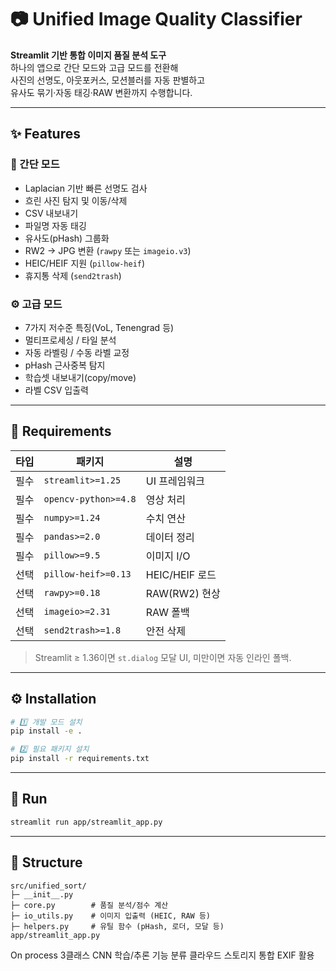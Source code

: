 # 📷 Unified Image Quality Classifier

**Streamlit 기반 통합 이미지 품질 분석 도구**  
하나의 앱으로 간단 모드와 고급 모드를 전환해  
사진의 선명도, 아웃포커스, 모션블러를 자동 판별하고  
유사도 묶기·자동 태깅·RAW 변환까지 수행합니다.

---

## ✨ Features

### 🎯 간단 모드
- Laplacian 기반 빠른 선명도 검사
- 흐린 사진 탐지 및 이동/삭제
- CSV 내보내기
- 파일명 자동 태깅
- 유사도(pHash) 그룹화
- RW2 → JPG 변환 (`rawpy` 또는 `imageio.v3`)
- HEIC/HEIF 지원 (`pillow-heif`)
- 휴지통 삭제 (`send2trash`)

### ⚙️ 고급 모드
- 7가지 저수준 특징(VoL, Tenengrad 등)
- 멀티프로세싱 / 타일 분석
- 자동 라벨링 / 수동 라벨 교정
- pHash 근사중복 탐지
- 학습셋 내보내기(copy/move)
- 라벨 CSV 입출력

---

## 🧩 Requirements

| 타입 | 패키지 | 설명 |
|------|--------|------|
| 필수 | `streamlit>=1.25` | UI 프레임워크 |
| 필수 | `opencv-python>=4.8` | 영상 처리 |
| 필수 | `numpy>=1.24` | 수치 연산 |
| 필수 | `pandas>=2.0` | 데이터 정리 |
| 필수 | `pillow>=9.5` | 이미지 I/O |
| 선택 | `pillow-heif>=0.13` | HEIC/HEIF 로드 |
| 선택 | `rawpy>=0.18` | RAW(RW2) 현상 |
| 선택 | `imageio>=2.31` | RAW 폴백 |
| 선택 | `send2trash>=1.8` | 안전 삭제 |

> Streamlit ≥ 1.36이면 `st.dialog` 모달 UI, 미만이면 자동 인라인 폴백.

---

## ⚙️ Installation

```bash
# 1️⃣ 개발 모드 설치
pip install -e .

# 2️⃣ 필요 패키지 설치
pip install -r requirements.txt
```

---

## 🚀 Run

```bash
streamlit run app/streamlit_app.py
```

---

## 📂 Structure

```
src/unified_sort/
├─ __init__.py
├─ core.py        # 품질 분석/점수 계산
├─ io_utils.py    # 이미지 입출력 (HEIC, RAW 등)
├─ helpers.py     # 유틸 함수 (pHash, 로더, 모달 등)
app/streamlit_app.py
```

On process
3클래스 CNN 학습/추론 기능 분류
클라우드 스토리지 통합
EXIF 활용
